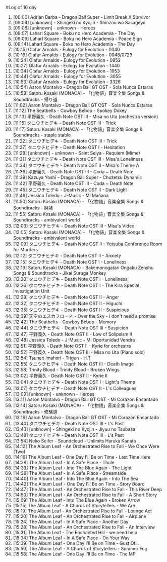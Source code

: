 #Log of 16 day

1. [00:00] Adrián Barba - Dragon Ball Super - Limit Break X Survivor
1. [09:04] [unknown] - Shingeki no Kyojin - Shinzou wo Sasageyo
1. [09:06] [unknown] - unknown - Heroes
1. [09:07] Laharl Square - Boku no Hero Academia - The Day
1. [09:09] Laharl Square - Boku no Hero Academia - Peace Sign
1. [09:14] Laharl Square - Boku no Hero Academia - The Day
1. [10:15] Ólafur Arnalds - Eulogy for Evolution - 0040
1. [10:19] Ólafur Arnalds - Eulogy for Evolution - 0048/0729
1. [10:24] Ólafur Arnalds - Eulogy for Evolution - 0952
1. [10:27] Ólafur Arnalds - Eulogy for Evolution - 1440
1. [10:34] Ólafur Arnalds - Eulogy for Evolution - 1953
1. [10:44] Ólafur Arnalds - Eulogy for Evolution - 3055
1. [10:53] Ólafur Arnalds - Eulogy for Evolution - 3326
1. [10:54] Aaron Montalvo - Dragon Ball GT OST - Sola Nunca Estaras
1. [10:58] Satoru Kosaki (MONACA) - 「化物語」音楽全集 Songs & Soundtracks - 帰り道
1. [11:02] Aaron Montalvo - Dragon Ball GT OST - Sola Nunca Estaras
1. [11:12] The Seatbelts - Cowboy Bebop - Spokey Dokey
1. [11:13] 平野義久 - Death Note OST III - Misa no Uta (orchestra version)
1. [11:15] タニウチヒデキ - Death Note OST III - Trick
1. [11:17] Satoru Kosaki (MONACA) - 「化物語」音楽全集 Songs & Soundtracks - staple stable
1. [11:22] タニウチヒデキ - Death Note OST III - Trick
1. [11:27] タニウチヒデキ - Death Note OST I - Hesitation
1. [11:28] [unknown] - unknown - Saint Seiya - Requiem (Mime)
1. [11:31] タニウチヒデキ - Death Note OST III - Misa's Loneliness
1. [11:34] タニウチヒデキ - Death Note OST II - Misa's Theme A
1. [11:36] 平野義久 - Death Note OST III - Coda ~ Death Note
1. [11:39] Kazuya Yoshī - Dragon Ball Super - Chozetsu Dynamic
1. [11:42] 平野義久 - Death Note OST III - Coda ~ Death Note
1. [11:45] タニウチヒデキ - Death Note OST II - Dark Light
1. [11:46] Jessica Toledo - J-Music - Mi Mañana
1. [11:50] Satoru Kosaki (MONACA) - 「化物語」音楽全集 Songs & Soundtracks - 廃墟
1. [11:55] Satoru Kosaki (MONACA) - 「化物語」音楽全集 Songs & Soundtracks - ambivalent world
1. [12:03] タニウチヒデキ - Death Note OST III - Misa's Video
1. [12:05] Satoru Kosaki (MONACA) - 「化物語」音楽全集 Songs & Soundtracks - ambivalent world
1. [12:09] タニウチヒデキ - Death Note OST II - Yotsuba Conference Room for Murders
1. [12:12] タニウチヒデキ - Death Note OST II - Anxiety
1. [12:15] タニウチヒデキ - Death Note OST I - Loneliness
1. [12:19] Satoru Kosaki (MONACA) - Bakemonogatari Ongaku Zenshu Songs & Soundtracks - Jikai Suruga Monkey
1. [12:20] タニウチヒデキ - Death Note OST I - Loneliness
1. [12:26] タニウチヒデキ - Death Note OST I - The Kira Special Investigation Unit
1. [12:28] タニウチヒデキ - Death Note OST II - Anger
1. [12:32] タニウチヒデキ - Death Note OST II - Higuchi
1. [12:35] タニウチヒデキ - Death Note OST II - Suspicious
1. [12:39] 天空のエスカフローネ - Over the Sky - I don't need a promise
1. [12:42] The Seatbelts - Cowboy Bebop - Memory
1. [12:44] タニウチヒデキ - Death Note OST III - Suspicion
1. [12:47] 平野義久 - Death Note OST II - Low of Solipsism II
1. [12:48] Jessica Toledo - J-Music - Mi Oportunidad Vendra
1. [12:51] 平野義久 - Death Note OST II - Kyrie for orchestra
1. [12:52] 平野義久 - Death Note OST III - Misa no Uta (Piano solo)
1. [12:54] Tsuneo Imahori - Trigun - H.T
1. [12:55] タニウチヒデキ - Death Note OST III - Death Image
1. [12:58] Trinity Blood - Trinity Blood - Broken Wings
1. [13:02] 平野義久 - Death Note OST II - Kyrie II
1. [13:04] タニウチヒデキ - Death Note OST I - Light's Theme
1. [13:07] タニウチヒデキ - Death Note OST II - L's Colleagues
1. [13:09] [unknown] - unknown - Heroes
1. [13:11] Aaron Montalvo - Dragon Ball GT OST - Mi Corazón Encantado
1. [13:14] Satoru Kosaki (MONACA) - 「化物語」音楽全集 Songs & Soundtracks - 修験道
1. [13:16] Aaron Montalvo - Dragon Ball GT OST - Mi Corazón Encantado
1. [13:40] タニウチヒデキ - Death Note OST III - L's Past
1. [13:43] [unknown] - Shingeki no Kyojin - Jiyuu no Tsubasa
1. [13:48] タニウチヒデキ - Death Note OST III - L's Past
1. [13:54] Neko Seifer - Soundcloud - Unlimits Haruka Kanata
1. [14:12] The Album Leaf - An Orchestrated Rise to Fall - We Once Were (Two)
1. [14:16] The Album Leaf - One Day I'll Be on Time - Last Time Here
1. [14:28] The Album Leaf - In A Safe Place - Thule
1. [14:33] The Album Leaf - Into The Blue Again - The Light
1. [14:36] The Album Leaf - In A Safe Place - Streamside
1. [14:40] The Album Leaf - Into The Blue Again - Into The Sea
1. [14:42] The Album Leaf - One Day I'll Be on Time - Story Board
1. [14:47] The Album Leaf - An Orchestrated Rise to Fall - This River Deep
1. [14:50] The Album Leaf - An Orchestrated Rise to Fall - A Short Story
1. [15:09] The Album Leaf - Into The Blue Again - Broken Arrow
1. [15:15] The Album Leaf - A Chorus of Storytellers - We Are
1. [15:19] The Album Leaf - An Orchestrated Rise to Fall - Lounge Act
1. [15:20] The Album Leaf - An Orchestrated Rise to Fall - Airplane
1. [15:24] The Album Leaf - In A Safe Place - Another Day
1. [15:28] The Album Leaf - An Orchestrated Rise to Fall - An Interview
1. [15:31] The Album Leaf - The Enchanted Hill - we need help
1. [15:34] The Album Leaf - In A Safe Place - On Your Way
1. [15:39] The Album Leaf - One Day I'll Be on Time - Gust Of...
1. [15:50] The Album Leaf - A Chorus of Storytellers - Summer Fog
1. [15:58] The Album Leaf - One Day I'll Be on Time - The MP
